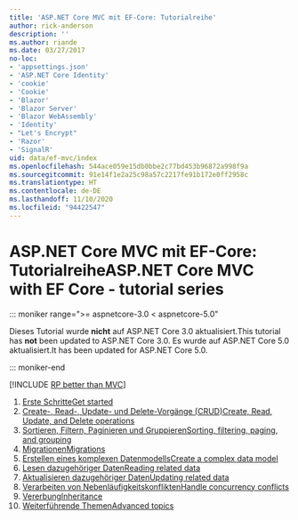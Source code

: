 ```yaml
---
title: 'ASP.NET Core MVC mit EF-Core: Tutorialreihe'
author: rick-anderson
description: ''
ms.author: riande
ms.date: 03/27/2017
no-loc:
- 'appsettings.json'
- 'ASP.NET Core Identity'
- 'cookie'
- 'Cookie'
- 'Blazor'
- 'Blazor Server'
- 'Blazor WebAssembly'
- 'Identity'
- "Let's Encrypt"
- 'Razor'
- 'SignalR'
uid: data/ef-mvc/index
ms.openlocfilehash: 544ace059e15db0bbe2c77bd453b96872a998f9a
ms.sourcegitcommit: 91e14f1e2a25c98a57c2217fe91b172e0ff2958c
ms.translationtype: HT
ms.contentlocale: de-DE
ms.lasthandoff: 11/10/2020
ms.locfileid: "94422547"
---
```

# <a name="aspnet-core-mvc-with-ef-core---tutorial-series"></a><span data-ttu-id="01282-102">ASP.NET Core MVC mit EF-Core: Tutorialreihe</span><span class="sxs-lookup"><span data-stu-id="01282-102">ASP.NET Core MVC with EF Core - tutorial series</span></span>

::: moniker range=">= aspnetcore-3.0 < aspnetcore-5.0"

<span data-ttu-id="01282-103">Dieses Tutorial wurde **nicht** auf ASP.NET Core 3.0 aktualisiert.</span><span class="sxs-lookup"><span data-stu-id="01282-103">This tutorial has **not** been updated to ASP.NET Core 3.0.</span></span> <span data-ttu-id="01282-104">Es wurde auf ASP.NET Core 5.0 aktualisiert.</span><span class="sxs-lookup"><span data-stu-id="01282-104">It has been updated for ASP.NET Core 5.0.</span></span>

::: moniker-end

[!INCLUDE [RP better than MVC](../../includes/RP-EF/rp-over-mvc.md)]

1. [<span data-ttu-id="01282-105">Erste Schritte</span><span class="sxs-lookup"><span data-stu-id="01282-105">Get started</span></span>](xref:data/ef-mvc/intro)
1. [<span data-ttu-id="01282-106">Create-, Read-, Update- und Delete-Vorgänge (CRUD)</span><span class="sxs-lookup"><span data-stu-id="01282-106">Create, Read, Update, and Delete operations</span></span>](xref:data/ef-mvc/crud)
1. [<span data-ttu-id="01282-107">Sortieren, Filtern, Paginieren und Gruppieren</span><span class="sxs-lookup"><span data-stu-id="01282-107">Sorting, filtering, paging, and grouping</span></span>](xref:data/ef-mvc/sort-filter-page)
1. [<span data-ttu-id="01282-108">Migrationen</span><span class="sxs-lookup"><span data-stu-id="01282-108">Migrations</span></span>](xref:data/ef-mvc/migrations)
1. [<span data-ttu-id="01282-109">Erstellen eines komplexen Datenmodells</span><span class="sxs-lookup"><span data-stu-id="01282-109">Create a complex data model</span></span>](xref:data/ef-mvc/complex-data-model)
1. [<span data-ttu-id="01282-110">Lesen dazugehöriger Daten</span><span class="sxs-lookup"><span data-stu-id="01282-110">Reading related data</span></span>](xref:data/ef-mvc/read-related-data)
1. [<span data-ttu-id="01282-111">Aktualisieren dazugehöriger Daten</span><span class="sxs-lookup"><span data-stu-id="01282-111">Updating related data</span></span>](xref:data/ef-mvc/update-related-data)
1. [<span data-ttu-id="01282-112">Verarbeiten von Nebenläufigkeitskonflikten</span><span class="sxs-lookup"><span data-stu-id="01282-112">Handle concurrency conflicts</span></span>](xref:data/ef-mvc/concurrency)
1. [<span data-ttu-id="01282-113">Vererbung</span><span class="sxs-lookup"><span data-stu-id="01282-113">Inheritance</span></span>](xref:data/ef-mvc/inheritance)
1. [<span data-ttu-id="01282-114">Weiterführende Themen</span><span class="sxs-lookup"><span data-stu-id="01282-114">Advanced topics</span></span>](xref:data/ef-mvc/advanced)
